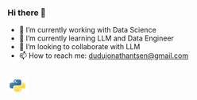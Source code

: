### Hi there 👋

- 🔭 I’m currently working with Data Science
- 🌱 I’m currently learning LLM and Data Engineer
- 👯 I’m looking to collaborate with LLM
- 📫 How to reach me: dudujonathantsen@gmail.com

<div style="display: inline_block"><br>
  <img align="center" alt="Rafa-Python" height="30" width="40" src="https://raw.githubusercontent.com/devicons/devicon/master/icons/python/python-original.svg">
</div>



